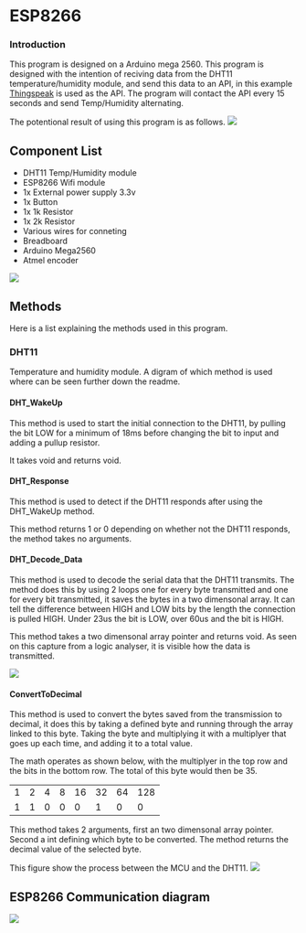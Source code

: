 # ESP8266

<h3>Introduction</h3>
This program is designed on a Arduino mega 2560.
This program is designed with the intention of reciving data from the DHT11 temperature/humidity module, and send this data to an API, in this example <a href="https://thingspeak.com/">Thingspeak</a> is used as the API. The program will contact the API every 15 seconds and send Temp/Humidity alternating.

The potentional result of using this program is as follows.
<img src="https://i.imgur.com/KryIs54.png"/>

## Component List
<ul>
<li>DHT11 Temp/Humidity module</li>
<li>ESP8266 Wifi module</li>
<li>1x External power supply 3.3v </li>
<li>1x Button</li>
<li>1x 1k Resistor</li>
<li>1x 2k Resistor</li>
<li>Various wires for conneting</li>
<li>Breadboard</li>
<li>Arduino Mega2560</li>
<li>Atmel encoder</li>
</ul>

<img src="https://i.imgur.com/PajVLN5.png"/>


## Methods
Here is a list explaining the methods used in this program.

<h3>DHT11</h3>
Temperature and humidity module. A digram of which method is used where can be seen further down the readme.

<h4>DHT_WakeUp</h4>
This method is used to start the initial connection to the DHT11, by pulling the bit LOW for a minimum of 18ms before changing the bit to input and adding a pullup resistor.

It takes void and returns void.

<h4>DHT_Response</h4>
This method is used to detect if the DHT11 responds after using the DHT_WakeUp method.

This method returns 1 or 0 depending on whether not the DHT11 responds, the method takes no arguments.

<h4>DHT_Decode_Data</h4>
This method is used to decode the serial data that the DHT11 transmits. The method does this by using 2 loops one for every byte transmitted and one for every bit transmitted, it saves the bytes in a two dimensonal array. It can tell the difference between HIGH and LOW bits by the length the connection is pulled HIGH. Under 23us the bit is LOW, over 60us and the bit is HIGH.

This method takes a two dimensonal array pointer and returns void.
As seen on this capture from a logic analyser, it is visible how the data is transmitted.

<img src="https://i.imgur.com/gNrkYGE.png"/>

<h4>ConvertToDecimal</h4>
This method is used to convert the bytes saved from the transmission to decimal, it does this by taking a defined byte and running through the array linked to this byte. Taking the byte and multiplying it with a multiplyer that goes up each time, and adding it to a total value.

The math operates as shown below, with the multiplyer in the top row and the bits in the bottom row. The total of this byte would then be 35.

<table>
  <tr>
    <td>1</td>
    <td>2</td>
    <td>4</td>
    <td>8</td>
    <td>16</td>
    <td>32</td>
    <td>64</td>
    <td>128</td>
  </tr>
  <tr>
    <td>1</td>
    <td>1</td>
    <td>0</td>
    <td>0</td>
    <td>0</td>
    <td>1</td>
    <td>0</td>
    <td>0</td>
  </tr>
</table>

This method takes 2 arguments, first an two dimensonal array pointer. Second a int defining which byte to be converted. The method returns the decimal value of the selected byte.

This figure show the process between the MCU and the DHT11.
<img src="https://i.imgur.com/VBbpFrD.png"/>

## ESP8266 Communication diagram

<img src="https://i.imgur.com/jWAhi2a.png"/>
